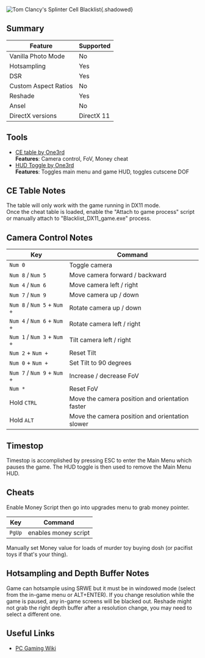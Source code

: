 ![Tom Clancy's Splinter Cell Blacklist](Images\SplinterCellBlacklist_header.png "Shot by One3rd"){.shadowed}

## Summary

Feature | Supported
--|--
Vanilla Photo Mode | No
Hotsampling | Yes
DSR | Yes 
Custom Aspect Ratios | No 
Reshade | Yes
Ansel | No
DirectX versions | DirectX 11
 
## Tools
* [CE table by One3rd](..\CheatTables\Blacklist_DX11_v2.CT)  
**Features**: Camera control, FoV, Money cheat
* [HUD Toggle by One3rd](https://mega.nz/file/SNhWSCAL#f-DBWlBYhOChj2j36vF0J4QvXlBKOo6OG3AbyaIjT90)  
**Features**: Toggles main menu and game HUD, toggles cutscene DOF

## CE Table Notes
The table will only work with the game running in DX11 mode.  
Once the cheat table is loaded, enable the "Attach to game process" script or manually attach to "Blacklist_DX11_game.exe" process.

## Camera Control Notes

Key	| Command
--|--
`Num 0` | Toggle camera
`Num 8` / `Num 5` | Move camera forward / backward
`Num 4` / `Num 6` | Move camera left / right
`Num 7` / `Num 9` | Move camera up / down
`Num 8` / `Num 5` + `Num +` | Rotate camera up / down
`Num 4` / `Num 6` + `Num +` | Rotate camera left / right
`Num 1` / `Num 3` + `Num +` | Tilt camera left / right
`Num 2` + `Num +` | Reset Tilt
`Num 0` + `Num +` | Set Tilt to 90 degrees
`Num 7` / `Num 9` + `Num +` | Increase / decrease FoV
`Num *` | Reset FoV
Hold `CTRL` | Move the camera position and orientation faster
Hold `ALT` | Move the camera position and orientation slower

## Timestop
Timestop is accomplished by pressing ESC to enter the Main Menu which pauses the game. The HUD toggle is then used to remove the Main Menu HUD. 

## Cheats
Enable Money Script then go into upgrades menu to grab money pointer.

Key	| Command
--|--
`PgUp` | enables money script

Manually set Money value for loads of murder toy buying dosh (or pacifist toys if that's your thing).

## Hotsampling and Depth Buffer Notes
Game can hotsample using SRWE but it must be in windowed mode (select from the in-game menu or ALT+ENTER). If you change resolution while the game is paused, any in-game screens will be blacked out. Reshade might not grab the right depth buffer after a resolution change, you may need to select a different one.

## Useful Links
* [PC Gaming Wiki](https://www.pcgamingwiki.com/wiki/Tom_Clancy%27s_Splinter_Cell:_Blacklist)